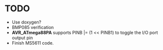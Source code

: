 # TODO
- Use doxygen?
- BMP085 verification
- __AVR_ATmega88PA__ supports PINB |= (1 << PINB1) to toggle the I/O port output pin
- Finish MS5611 code.
